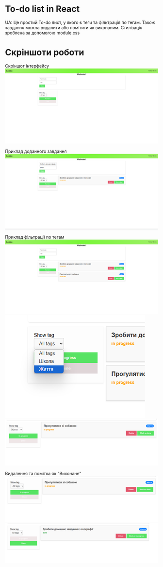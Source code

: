 # To-do list in React

UA: Це простий To-do лист, у якого є теги та фільтрація по тегам. Також завдання можна видалити або помітити як виконаним.
Стилізація зроблена за допомогою module.css

# Скріншоти роботи
Скріншот інтерфейсу
![img.png](src/assets/screenshots_for_readme/img.png)

Приклад доданного завдання
![img_1.png](src/assets/screenshots_for_readme/img_1.png)


Приклад фільтрації по тегам
![img_2.png](src/assets/screenshots_for_readme/img_2.png)
![img_3.png](src/assets/screenshots_for_readme/img_3.png)
![img_4.png](src/assets/screenshots_for_readme/img_4.png)

Видалення та помітка як "Виконане"
![img_6.png](src/assets/screenshots_for_readme/img_6.png)
![img_5.png](src/assets/screenshots_for_readme/img_5.png)
